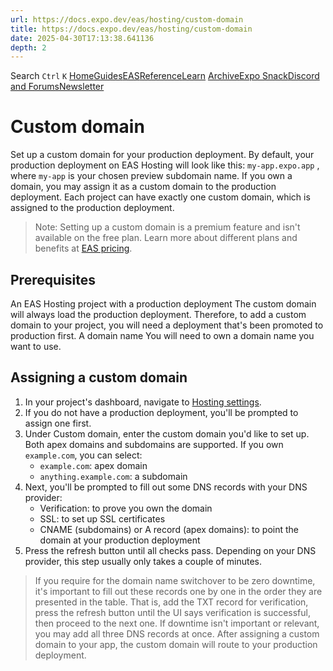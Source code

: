 ```yaml
---
url: https://docs.expo.dev/eas/hosting/custom-domain
title: https://docs.expo.dev/eas/hosting/custom-domain
date: 2025-04-30T17:13:38.641136
depth: 2
---
```


Search
`Ctrl` `K`
[Home](https://docs.expo.dev/)[Guides](https://docs.expo.dev/guides/overview)[EAS](https://docs.expo.dev/eas)[Reference](https://docs.expo.dev/versions/latest)[Learn](https://docs.expo.dev/tutorial/overview)
[Archive](https://docs.expo.dev/archive)[Expo Snack](https://snack.expo.dev)[Discord and Forums](https://chat.expo.dev)[Newsletter](https://expo.dev/mailing-list/signup)
# Custom domain
Set up a custom domain for your production deployment.
By default, your production deployment on EAS Hosting will look like this: `my-app.expo.app` , where `my-app` is your chosen preview subdomain name. If you own a domain, you may assign it as a custom domain to the production deployment.
Each project can have exactly one custom domain, which is assigned to the production deployment.
> Note: Setting up a custom domain is a premium feature and isn't available on the free plan. Learn more about different plans and benefits at [EAS pricing](https://expo.dev/pricing).
## Prerequisites
An EAS Hosting project with a production deployment
The custom domain will always load the production deployment. Therefore, to add a custom domain to your project, you will need a deployment that's been promoted to production first.
A domain name
You will need to own a domain name you want to use.
## Assigning a custom domain
  1. In your project's dashboard, navigate to [Hosting settings](https://expo.dev/accounts/%5BaccountName%5D/projects/%5BprojectName%5D/hosting/settings).
  2. If you do not have a production deployment, you'll be prompted to assign one first.
  3. Under Custom domain, enter the custom domain you'd like to set up. Both apex domains and subdomains are supported. If you own `example.com`, you can select:
     * `example.com`: apex domain
     * `anything.example.com`: a subdomain
  4. Next, you'll be prompted to fill out some DNS records with your DNS provider:
     * Verification: to prove you own the domain
     * SSL: to set up SSL certificates
     * CNAME (subdomains) or A record (apex domains): to point the domain at your production deployment
  5. Press the refresh button until all checks pass. Depending on your DNS provider, this step usually only takes a couple of minutes.


> If you require for the domain name switchover to be zero downtime, it's important to fill out these records one by one in the order they are presented in the table. That is, add the TXT record for verification, press the refresh button until the UI says verification is successful, then proceed to the next one. If downtime isn't important or relevant, you may add all three DNS records at once.
After assigning a custom domain to your app, the custom domain will route to your production deployment.

